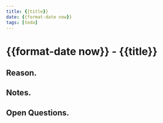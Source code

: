 ```yaml
---
title: {{title}}
date: {{format-date now}}
tags: [todo]
---
```


# {{format-date now}} - {{title}}

## Reason.

## Notes.

## Open Questions.
